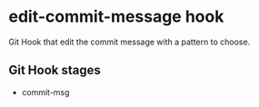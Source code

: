 # edit-commit-message hook

Git Hook that edit the commit message with a pattern to choose.

## Git Hook stages

* commit-msg
